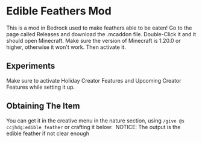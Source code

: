 # Edible Feathers Mod
This is a mod in Bedrock used to make feathers able to be eaten! Go to the page called Releases and download the .mcaddon file. Double-Click it and it should open Minecraft. Make sure the version of Minecraft is 1.20.0 or higher, otherwise it won't work. Then activate it.
## Experiments
Make sure to activate Holiday Creator Features and Upcoming Creator Features while setting it up.
## Obtaining The Item
You can get it in the creative menu in the nature section, using `/give @s ccjhdg:edible_feather` or crafting it below:
<img href="https://cdn.jsdelivr.net/gh/HotdoGuy90/edible-feathers-mod@main/craftingrecipe.png">
NOTICE: The output is the edible feather if not clear enough
